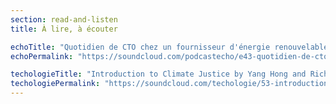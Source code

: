 ```yaml
---
section: read-and-listen
title: À lire, à écouter

echoTitle: "Quotidien de CTO chez un fournisseur d'énergie renouvelable"
echoPermalink: "https://soundcloud.com/podcastecho/e43-quotidien-de-cto-chez-un-fournisseur-denergie-renouvelable-avec-jean-michel-blanc"

techologieTitle: "Introduction to Climate Justice by Yang Hong and Richard Kim"
techologiePermalink: "https://soundcloud.com/techologie/53-introduction-to-climate-justice-with-yang-hong-and-richard-kim"
---
```

